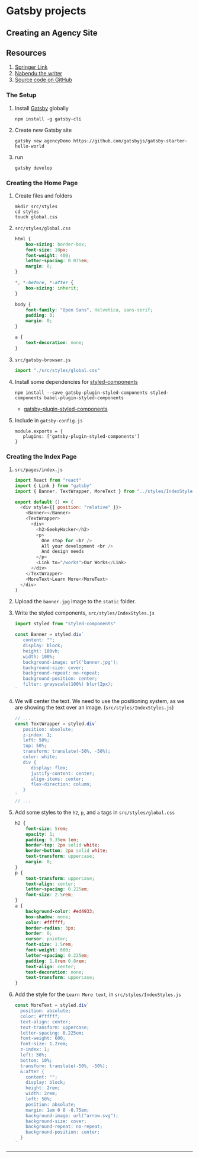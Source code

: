 # Gatsby projects

## Creating an Agency Site

## Resources

1. [Springer Link][springer-gatsby]
2. [Nabendu the writer][nabendu]
3. [Source code on GitHub][github-apress-foundation-gatsby-projects]

### The Setup

1. Install [Gatsby][github-gatsby] globally

    ```shell
    npm install -g gatsby-cli
    ```
       

2. Create new Gatsby site

    ```shell
    gatsby new agencyDemo https://github.com/gatsbyjs/gatsby-starter-hello-world
    ```
3. run
    
    ```shell
    gatsby develop
   ```

### Creating the Home Page

1. Create files and folders

   ```shell
   mkdir src/styles
   cd styles
   touch global.css
   ```
2. `src/styles/global.css`

   ```css
   html {
       box-sizing: border-box;
       font-size: 10px;
       font-weight: 400;
       letter-spacing: 0.075em;
       margin: 0;
   }
   
   *, *:before, *:after {
       box-sizing: inherit;
   }
   
   body {
       font-family: "Open Sans", Helvetica, sans-serif;
       padding: 0;
       margin: 0;
   }
   
   a {
       text-decoration: none;
   }
   ```
3. `src/gatsby-browser.js`

   ```js
   import "./src/styles/global.css"
   ```
4. Install some dependencies for [styled-components][styled-components]

   ```shell
   npm install --save gatsby-plugin-styled-components styled-components babel-plugin-styled-components
   ```   
   - [gatsby-plugin-styled-components][npmjs-gatsby-plugin-styled-components] 

5. Include in  `gatsby-config.js`

   ```shell
   module.exports = {   
      plugins: ['gatsby-plugin-styled-components']
   }
   ```
   
### Creating the Index Page

1. `src/pages/index.js`

   ```js
   import React from "react"
   import { Link } from "gatsby"
   import { Banner, TextWrapper, MoreText } from "../styles/IndexStyles"
   
   export default () => (
     <div style={{ position: "relative" }}>
       <Banner></Banner>
       <TextWrapper>
         <div>
           <h2>GeekyHacker</h2>
           <p>
             One stop for <br />
             All your development <br />
             And design needs
           </p>
           <Link to="/works">Our Works</Link>
         </div>
       </TextWrapper>
       <MoreText>Learn More</MoreText>
     </div>
   )
   ```
2. Upload the `banner.jpg` image to the `static` folder. 

3. Write the styled components, `src/styles/IndexStyles.js`

   ```js
   import styled from "styled-components"

   const Banner = styled.div`
      content: "";
      display: block;
      height: 100vh;
      width: 100%;
      background-image: url('banner.jpg');
      background-size: cover;
      background-repeat: no-repeat;
      background-position: center;
      filter: grayscale(100%) blur(2px);
   `
   ```
4. We will center the text. We need to use the positioning system, as we are showing the text over an image. (`src/styles/IndexStyles.js`)

   ```js
   // ...
   const TextWrapper = styled.div`
      position: absolute;
      z-index: 1;
      left: 50%;
      top: 50%;
      transform: translate(-50%, -50%);
      color: white;
      div {
         display: flex;
         justify-content: center;
         align-items: center;
         flex-direction: column;
      }
   `
   // ...
   ```
5. Add some styles to the `h2`, `p`, and `a` tags in `src/styles/global.css`

   ```css
   h2 {
       font-size: 5rem;
       opacity: 1;
       padding: 0.35em 1em;
       border-top: 2px solid white;
       border-bottom: 2px solid white;
       text-transform: uppercase;
       margin: 0;
   }
   p {
       text-transform: uppercase;
       text-align: center;
       letter-spacing: 0.225em;
       font-size: 2.5rem;
   }
   a {
       background-color: #ed4933;
       box-shadow: none;
       color: #ffffff;
       border-radius: 3px;
       border: 0;
       cursor: pointer;
       font-size: 1.5rem;
       font-weight: 600;
       letter-spacing: 0.225em;
       padding: 1.8rem 0.8rem;
       text-align: center;
       text-decoration: none;
       text-transform: uppercase;
   }
   ```
6. Add the style for the `Learn More text`, in `src/styles/IndexStyles.js`

   ```js
   const MoreText = styled.div`
     position: absolute;
     color: #ffffff;
     text-align: center;
     text-transform: uppercase;
     letter-spacing: 0.225em;
     font-weight: 600;
     font-size: 1.2rem;
     z-index: 1;
     left: 50%;
     bottom: 10%;
     transform: translate(-50%, -50%);
     &:after {
       content: "";
       display: block;
       height: 2rem;
       width: 2rem;
       left: 50%;
       position: absolute;
       margin: 1em 0 0 -0.75em;
       background-image: url("arrow.svg");
       background-size: cover;
       background-repeat: no-repeat;
       background-position: center;
     }
   `
   ```

---

[springer-gatsby]: https://link.springer.com/book/10.1007/978-1-4842-6558-1
[nabendu]: https://nabendu82.github.io
[github-gatsby]: https://github.com/gatsbyjs/gatsby
[github-apress-foundation-gatsby-projects]: https://github.com/Apress/foundation-gatsby-projects
[styled-components]: https://styled-components.com/docs
[npmjs-gatsby-plugin-styled-components]: https://www.npmjs.com/package/gatsby-plugin-styled-components
